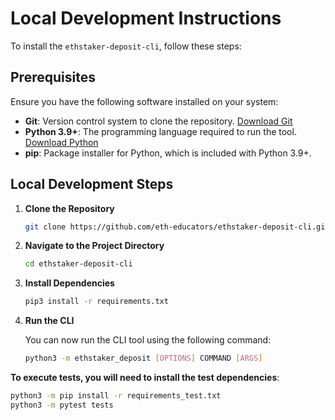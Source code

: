 # Local Development Instructions

To install the `ethstaker-deposit-cli`, follow these steps:

## Prerequisites

Ensure you have the following software installed on your system:

- **Git**: Version control system to clone the repository. [Download Git](https://git-scm.com/downloads)
- **Python 3.9+**: The programming language required to run the tool. [Download Python](https://www.python.org/downloads/)
- **pip**: Package installer for Python, which is included with Python 3.9+.


## Local Development Steps

1. **Clone the Repository**

    ```sh
    git clone https://github.com/eth-educators/ethstaker-deposit-cli.git
    ```

2. **Navigate to the Project Directory**

    ```sh
    cd ethstaker-deposit-cli
    ```

3. **Install Dependencies**

    ```sh
    pip3 install -r requirements.txt
    ```

4. **Run the CLI**

    You can now run the CLI tool using the following command:

    ```sh
    python3 -m ethstaker_deposit [OPTIONS] COMMAND [ARGS]
    ```

**To execute tests, you will need to install the test dependencies**:
```sh
python3 -m pip install -r requirements_test.txt
python3 -m pytest tests
```
